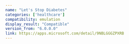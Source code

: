 ```yaml
---
name: "Let's Stop Diabetes"
categories: ['healthcare']
compatibility: emulation
display_result: "Compatible"
version_from: "6.0.0.0"
link: https://apps.microsoft.com/detail/9NBLGGGZPXRB
---
```

